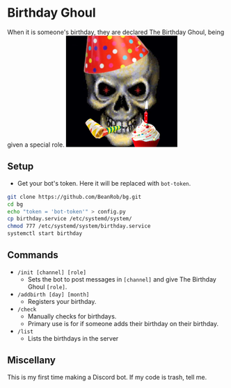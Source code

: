 # Birthday Ghoul
When it is someone's birthday, they are declared The Birthday Ghoul, being
given a special role.
![bg](icon.png)
## Setup
- Get your bot's token. Here it will be replaced with `bot-token`.
```sh
git clone https://github.com/BeanRob/bg.git
cd bg
echo "token = 'bot-token'" > config.py
cp birthday.service /etc/systemd/system/
chmod 777 /etc/systemd/system/birthday.service
systemctl start birthday
```
## Commands
- `/init [channel] [role]`
    - Sets the bot to post messages in `[channel]` and give The Birthday Ghoul
      `[role]`.
- `/addbirth [day] [month]`
    - Registers your birthday.
- `/check`
    - Manually checks for birthdays.
    - Primary use is for if someone adds their birthday on their birthday.
- `/list`
    - Lists the birthdays in the server
## Miscellany
This is my first time making a Discord bot. If my code is trash, tell me.
